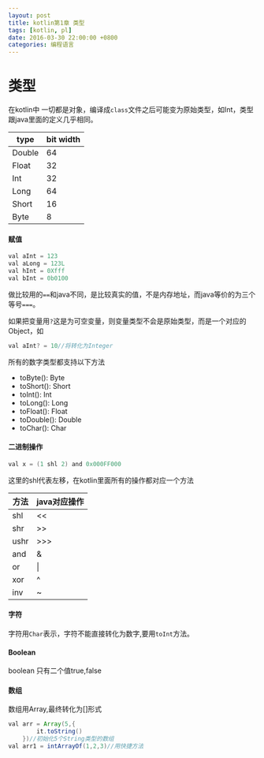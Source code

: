```yaml
---
layout: post
title: kotlin第1章 类型
tags: [kotlin, pl]
date: 2016-03-30 22:00:00 +0800
categories: 编程语言
---
```


# 类型

在kotlin中 一切都是对象，编译成`class`文件之后可能变为原始类型，如Int，类型跟java里面的定义几乎相同。

|type|bit width|
|-|-|
|Double|64|
|Float|32|
|Int|32|
|Long|64|
|Short|16|
|Byte|8|

#### 赋值

```java
val aInt = 123
val aLong = 123L
val hInt = 0Xfff
val bInt = 0b0100
```

做比较用的`==`和java不同，是比较真实的值，不是内存地址，而java等价的为三个等号`===`。

如果把变量用`?`这是为可空变量，则变量类型不会是原始类型，而是一个对应的Object，如

```java
val aInt? = 10//将转化为Integer
```
所有的数字类型都支持以下方法
* toByte(): Byte
* toShort(): Short
* toInt(): Int
* toLong(): Long
* toFloat(): Float
* toDouble(): Double
* toChar(): Char

#### 二进制操作

```java
val x = (1 shl 2) and 0x000FF000
```

这里的shl代表左移，在kotlin里面所有的操作都对应一个方法

|方法|java对应操作|
|-|-|
|shl|<<|
|shr|>>|
|ushr|>>>|
|and|&|
|or|\|
|xor|^|
|inv|~|

#### 字符
字符用`Char`表示，字符不能直接转化为数字,要用`toInt`方法。
#### Boolean
boolean 只有二个值true,false
#### 数组
数组用Array,最终转化为[]形式

```java
val arr = Array(5,{
        it.toString()
    })//初始化5个String类型的数组
val arr1 = intArrayOf(1,2,3)//用快捷方法
```
